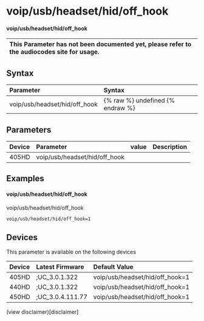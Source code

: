 ﻿---
description: voip/usb/headset/hid/off_hook
search:
    keywords: ['voip','usb','headset','hid','off_hook']
---

# voip/usb/headset/hid/off_hook

#### voip/usb/headset/hid/off_hook


| This Parameter has not been documented yet, please refer to the audiocodes site for usage.  |
| :--- |

## Syntax
| Parameter | Syntax |
| :--- | :--- |
|voip/usb/headset/hid/off_hook | {% raw %} undefined {% endraw %} |

## Parameters
|Device|Parameter|value|Description|
|:---|:---|:---|:---|
| 405HD | voip/usb/headset/hid/off_hook |  |  |

## Examples
#### voip/usb/headset/hid/off_hook

voip/usb/headset/hid/off_hook

```
voip/usb/headset/hid/off_hook=1
```

## Devices
This parameter is available on the following devices

| Device | Latest Firmware | Default Value |
|:---|:---|:---|
| 405HD | ;UC_3.0.1.322 | voip/usb/headset/hid/off_hook=1 
| 440HD | ;UC_3.0.1.322 | voip/usb/headset/hid/off_hook=1 
| 450HD | ;UC_3.0.4.111.77 | voip/usb/headset/hid/off_hook=1 

(view disclaimer)[disclaimer]
